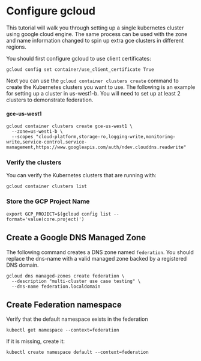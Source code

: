 # Configure gcloud 

This tutorial will walk you through setting up a single kubernetes cluster using google cloud engine.
The same process can be used with the zone and name information changed to spin up extra gce clusters in different regions.

You should first configure gcloud to use client certificates:

```gcloud config set container/use_client_certificate True```

Next you can use the `gcloud container clusters create` command to create the Kubernetes clusters you want to use. The following is an example for setting up a cluster in us-west1-b. You will need to set up at least 2 clusters to demonstrate federation.

#### gce-us-west1

```
gcloud container clusters create gce-us-west1 \
  --zone=us-west1-b \
  --scopes "cloud-platform,storage-ro,logging-write,monitoring-write,service-control,service-management,https://www.googleapis.com/auth/ndev.clouddns.readwrite"
```

### Verify the clusters

You can verify the Kubernetes clusters that are running with:

```
gcloud container clusters list
```

### Store the GCP Project Name

```
export GCP_PROJECT=$(gcloud config list --format='value(core.project)')
```

## Create a Google DNS Managed Zone

The following command creates a DNS zone named `federation`. You should replace the dns-name with a valid managed zone backed by a registered DNS domain.

```
gcloud dns managed-zones create federation \
  --description "multi-cluster use case testing" \
  --dns-name federation.localdomain
```

## Create Federation namespace

Verify that the default namespace exists in the federation

```
kubectl get namespace --context=federation
```

If it is missing, create it:
```
kubectl create namespace default --context=federation
```

